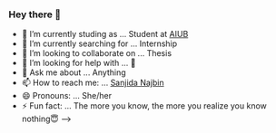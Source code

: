 ### Hey there 👋


- 🔭 I’m currently studing as ... Student at [AIUB](https://www.aiub.edu/)
- 🌱 I’m currently searching for ... Internship
- 👯 I’m looking to collaborate on ... Thesis
- 🤔 I’m looking for help with ... 🤞	
- 💬 Ask me about ... Anything
- 📫 How to reach me: ... [Sanjida Najbin](https://www.linkedin.com/in/sanjida-najbin-a4896b17a/)
- 😄 Pronouns: ... She/her
- ⚡ Fun fact: ... The more you know, the more you realize you know nothing😇
-->

